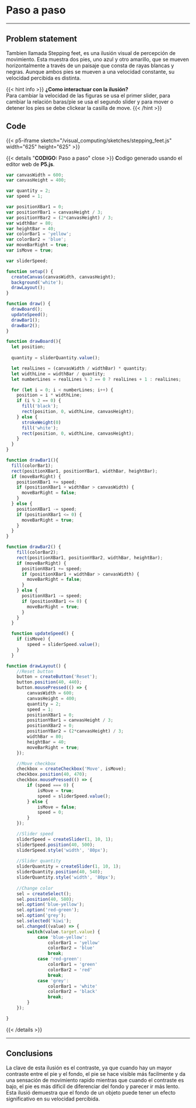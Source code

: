 # Paso a paso
---
## Problem statement

Tambien llamada Stepping feet, es una ilusión visual de percepción de movimiento. Esta muestra dos pies, uno azul y otro amarillo, que se mueven horizontalmente a través de un paisaje que consta de rayas blancas y negras. Aunque ambos pies se mueven a una velocidad constante, su velocidad percibida es distinta.


{{< hint info >}}
**¿Como interactuar con la ilusión?**  
Para cambiar la velocidad de las figuras se usa el primer slider, para cambiar la relación baras/pie se usa el segundo slider y para mover o detener los pies se debe clickear la casilla de move. 
{{< /hint >}}

## Code

{{< p5-iframe sketch="/visual_computing/sketches/stepping_feet.js" width="625" height="625" >}}

{{< details "**CODIGO:** Paso a paso" close >}}
**C**odigo generado usando el editor web de **P5.js**.
```javascript
var canvasWidth = 600;
var canvasHeight = 400;

var quantity = 2;
var speed = 1;

var positionXBar1 = 0;
var positionYBar1 = canvasHeight / 3;
var positionYBar2 = (2*canvasHeight) / 3;
var widthBar = 80;
var heightBar = 40;
var colorBar1 = 'yellow';
var colorBar2 = 'blue';
var moveBarRight = true;
var isMove = true;

var sliderSpeed;

function setup() {
  createCanvas(canvasWidth, canvasHeight);
  background('white');
  drawLayout();
}

function draw() {
  drawBoard();
  updateSpeed();
  drawBar1();
  drawBar2();
}

function drawBoard(){
  let position;
  
  quantity = sliderQuantity.value();

  let realLines = (canvasWidth / widthBar) * quantity;
  let widthLine = widthBar / quantity;
  let numberLines = realLines % 2 == 0 ? realLines + 1 : realLines;

  for (let i = 0; i < numberLines; i++) {
    position = i * widthLine;
    if (i % 2 == 0) {
      fill('black');
      rect(position, 0, widthLine, canvasHeight);
    } else {
      strokeWeight(0)
      fill('white');
      rect(position, 0, widthLine, canvasHeight);
    }
  }
}

function drawBar1(){
  fill(colorBar1);
  rect(positionXBar1, positionYBar1, widthBar, heightBar);
  if (moveBarRight) {
    positionXBar1 += speed;
    if (positionXBar1 + widthBar > canvasWidth) {
      moveBarRight = false;
    }
  } else {
    positionXBar1 -= speed;
    if (positionXBar1 <= 0) {
      moveBarRight = true;
    }
  }
}

function drawBar2() {
    fill(colorBar2);
    rect(positionXBar1, positionYBar2, widthBar, heightBar);
    if (moveBarRight) {
      positionXBar1 += speed;
      if (positionXBar1 + widthBar > canvasWidth) {
        moveBarRight = false;
      }
    } else {
      positionXBar1 -= speed;
      if (positionXBar1 <= 0) {
        moveBarRight = true;
      }
    }
  }

  function updateSpeed() {
    if (isMove) {
        speed = sliderSpeed.value();
    }
  }

function drawLayout() {
    //Reset button
    button = createButton('Reset');   
    button.position(40, 440);
    button.mousePressed(() => {
        canvasWidth = 600;
        canvasHeight = 400;
        quantity = 2;
        speed = 1;
        positionXBar1 = 0;
        positionYBar1 = canvasHeight / 3;
        positionXBar2 = 0;
        positionYBar2 = (2*canvasHeight) / 3;
        widthBar = 80;
        heightBar = 40;
        moveBarRight = true;
    });

    //Move checkbox
    checkbox = createCheckbox('Move', isMove); 
    checkbox.position(40, 470);
    checkbox.mousePressed(() => {
        if (speed === 0) {
            isMove = true;
            speed = sliderSpeed.value();
        } else {
            isMove = false;
            speed = 0;
        }
    });

    //Slider speed
    sliderSpeed = createSlider(1, 10, 1);
    sliderSpeed.position(40, 500);
    sliderSpeed.style('width', '80px');
    
    //Slider quantity
    sliderQuantity = createSlider(1, 10, 1);
    sliderQuantity.position(40, 540);
    sliderQuantity.style('width', '80px');
    
    //Change color
    sel = createSelect();
    sel.position(40, 580);
    sel.option('blue-yellow');
    sel.option('red-green');
    sel.option('grey');
    sel.selected('kiwi');
    sel.changed((value) => {
        switch(value.target.value) {
            case 'blue-yellow':
                colorBar1 = 'yellow'
                colorBar2 = 'blue'
                break;
            case 'red-green':
                colorBar1 = 'green'
                colorBar2 = 'red'
                break;
            case 'grey':
                colorBar1 = 'white'
                colorBar2 = 'black'
                break;
        }
    });

}
```
{{< /details >}}

---

## Conclusions

La clave de esta ilusión es el contraste, ya que cuando hay un mayor contraste entre el pie y el fondo, el pie se hace visible más facilmente y da una sensación de movimiento rapido mientras que cuando el contraste es bajo, el pie es más dificil de diferenciar del fondo y parecer ir más lento. Esta ilusió demuestra que el fondo de un objeto puede tener un efecto significativo en su velocidad percibida.